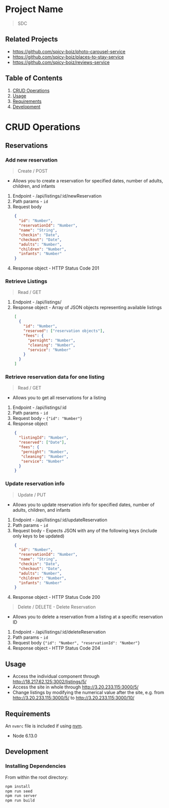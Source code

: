 # Project Name
> SDC
## Related Projects

  - https://github.com/spicy-boiz/photo-carousel-service
  - https://github.com/spicy-boiz/places-to-stay-service
  - https://github.com/spicy-boiz/reviews-service

## Table of Contents

1. [CRUD Operations](#CRUD)
1. [Usage](#Usage)
1. [Requirements](#requirements)
1. [Development](#development)

# CRUD Operations

  ## Reservations

### Add new reservation
  > Create / POST
  - Allows you to create a reservation for specified dates, number of adults, children, and infants
  1. Endpoint
    - /api/listings/:id/newReservation
  2. Path params
    - `id`
  3. Request body
  ```json
      {
        "id": "Number",
        "reservationId": "Number",
        "name": "String",
        "checkin": "Date",
        "checkout": "Date",
        "adults": "Number",
        "children": "Number",
        "infants": "Number"
      }
  ```
  4. Response object
    - HTTP Status Code 201

### Retrieve Listings
  > Read / GET
  1. Endpoint
    - /api/listings/
  2. Response object - Array of JSON objects representing available listings
  ```json
      [
        {
          "id": "Number",
          "reserved": ["reservation objects"],
          "fees": {
            "pernight": "Number",
            "cleaning": "Number",
            "service": "Number"
          }
        }
      ]
  ```

### Retrieve reservation data for one listing
  > Read / GET
  - Allows you to get all reservations for a listing
  1. Endpoint
    - /api/listings/:id
  2. Path params
    - `id`
  3. Request body
    - `{"id": "Number"}`
  4. Response object
  ```json
      {
        "listingId": "Number",
        "reserved": ["Date"],
        "fees": {
         "pernight": "Number",
         "cleaning": "Number",
         "service": "Number"
        }
      }
  ```

### Update reservation info
  > Update / PUT
  - Allows you to update reservation info for specified dates, number of adults, children, and infants
  1. Endpoint
    - /api/listings/:id/updateReservation
  2. Path params
    - `id`
  3. Request body - Expects JSON with any of the following keys (include only keys to be updated)
  ```json
      {
        "id": "Number",
        "reservationId": "Number",
        "name": "String",
        "checkin": "Date",
        "checkout": "Date",
        "adults": "Number",
        "children": "Number",
        "infants": "Number"
      }
  ```
  4. Response object
    - HTTP Status Code 200

  > Delete / DELETE - Delete Reservation
  - Allows you to delete a reservation from a listing at a specific reservation ID
  1. Endpoint
    - /api/listings/:id/deleteReservation
  2. Path params
    - `id`
  3. Request body
    `{"id": "Number", "reservationId": "Number"}`
  4. Response object
    - HTTP Status Code 204

## Usage

- Access the individual component through http://18.217.62.125:3002/listings/5/
- Access the site in whole through http://3.20.233.115:3000/5/
- Change listings by modifying the numerical value after the site, e.g. from http://3.20.233.115:3000/5/ to http://3.20.233.115:3000/10/

## Requirements

An `nvmrc` file is included if using [nvm](https://github.com/creationix/nvm).

- Node 6.13.0

## Development

### Installing Dependencies

From within the root directory:

```sh
npm install
npm run seed
npm run server
npm run build

